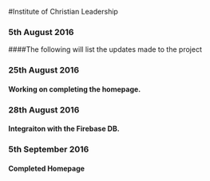 #Institute of Christian Leadership
### 5th August 2016
####The following will list the updates made to the project

### 25th August 2016
#### Working on completing the homepage.

### 28th August 2016
#### Integraiton with the Firebase DB.

### 5th September 2016
#### Completed Homepage
